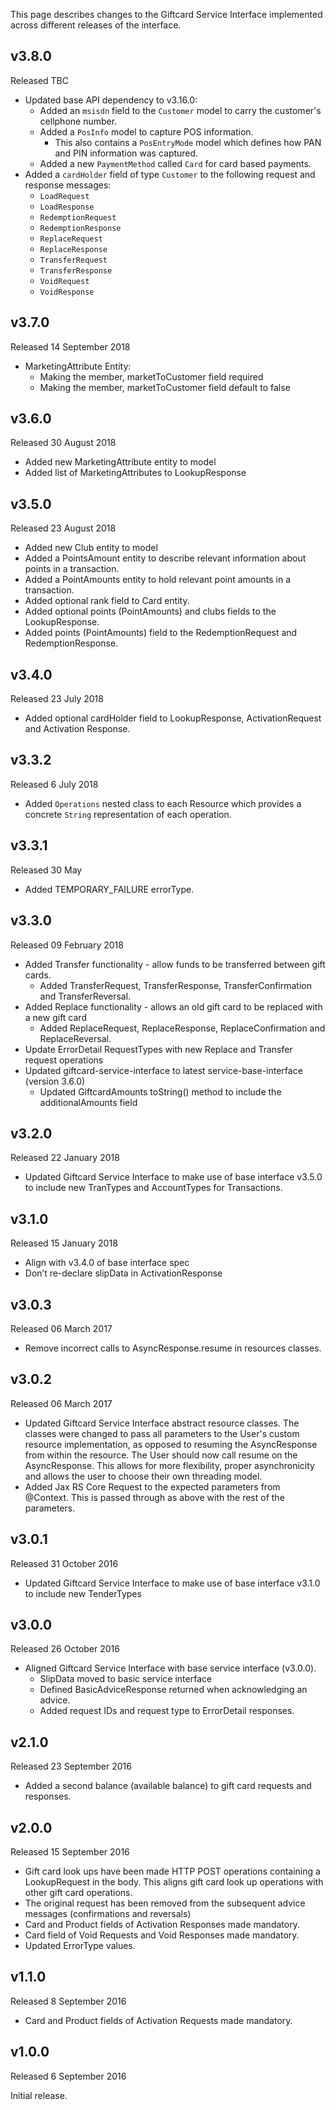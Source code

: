 This page describes changes to the Giftcard Service Interface implemented across different releases of the interface.

## v3.8.0

Released TBC

- Updated base API dependency to v3.16.0:
    - Added an `msisdn` field to the `Customer` model to carry the customer's cellphone number.
    - Added a `PosInfo` model to capture POS information.
      - This also contains a `PosEntryMode` model which defines how PAN and PIN information was captured.
    - Added a new `PaymentMethod` called `Card` for card based payments.
- Added a `cardHolder` field of type `Customer` to the following request and response messages:
  - `LoadRequest`
  - `LoadResponse`
  - `RedemptionRequest`
  - `RedemptionResponse`
  - `ReplaceRequest`
  - `ReplaceResponse`
  - `TransferRequest`
  - `TransferResponse`
  - `VoidRequest`
  - `VoidResponse`

## v3.7.0

Released 14 September 2018

- MarketingAttribute Entity:
    - Making the member, marketToCustomer field required
    - Making the member, marketToCustomer field default to false

## v3.6.0

Released 30 August 2018

- Added new MarketingAttribute entity to model
- Added list of MarketingAttributes to LookupResponse

## v3.5.0

Released 23 August 2018

- Added new Club entity to model
- Added a PointsAmount entity to describe relevant information about points in a transaction.
- Added a PointAmounts entity to hold relevant point amounts in a transaction.
- Added optional rank field to Card entity.
- Added optional points (PointAmounts)  and clubs fields to the LookupResponse.
- Added points (PointAmounts) field to the RedemptionRequest and RedemptionResponse.


## v3.4.0

Released 23 July 2018

- Added optional cardHolder field to LookupResponse, ActivationRequest and Activation Response.

## v3.3.2

Released 6 July 2018

- Added `Operations` nested class to each Resource which provides a concrete `String` representation of each operation.

## v3.3.1

Released 30 May

- Added TEMPORARY_FAILURE errorType.

## v3.3.0

Released 09 February 2018

- Added Transfer functionality - allow funds to be transferred between gift cards.
    - Added TransferRequest, TransferResponse, TransferConfirmation and TransferReversal.
- Added Replace functionality - allows an old gift card to be replaced with a new gift card
    - Added ReplaceRequest, ReplaceResponse, ReplaceConfirmation and ReplaceReversal.
- Update ErrorDetail RequestTypes with new Replace and Transfer request operations
- Updated giftcard-service-interface to latest service-base-interface (version 3.6.0)
    - Updated GiftcardAmounts toString() method to include the additionalAmounts field

## v3.2.0

Released 22 January 2018

- Updated Giftcard Service Interface to make use of base interface v3.5.0 to include new TranTypes and AccountTypes for Transactions.

## v3.1.0

Released 15 January 2018

- Align with v3.4.0 of base interface spec
- Don’t re-declare slipData in ActivationResponse

## v3.0.3

Released 06 March 2017

- Remove incorrect calls to AsyncResponse.resume in resources classes.

## v3.0.2

Released 06 March 2017

- Updated Giftcard Service Interface abstract resource classes. The classes were changed to pass all parameters to the User's custom resource implementation, as opposed to resuming the AsyncResponse from within the resource. The User should now call resume on the AsyncResponse. This allows for more flexibility, proper asynchronicity and allows the user to choose their own threading model.
- Added Jax RS Core Request to the expected parameters from @Context. This is passed through as above with the rest of the parameters.

## v3.0.1

Released 31 October 2016

- Updated Giftcard Service Interface to make use of base interface v3.1.0 to include new TenderTypes

## v3.0.0

Released 26 October 2016

- Aligned Giftcard Service Interface with base service interface (v3.0.0).
  - SlipData moved to basic service interface
  - Defined BasicAdviceResponse returned when acknowledging an advice.
  - Added request IDs and request type to ErrorDetail responses.

## v2.1.0

Released 23 September 2016

- Added a second balance (available balance) to gift card requests and responses.

## v2.0.0

Released 15 September 2016

- Gift card look ups have been made HTTP POST operations containing a LookupRequest in the body. This aligns gift card look up operations with other gift card operations.
- The original request has been removed from the subsequent advice messages (confirmations and reversals)
- Card and Product fields of Activation Responses made mandatory.
- Card field of Void Requests and Void Responses made mandatory.
- Updated ErrorType values.

## v1.1.0

Released 8 September 2016

- Card and Product fields of Activation Requests made mandatory.

## v1.0.0

Released 6 September 2016

Initial release.

